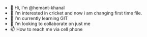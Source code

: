 - 👋 Hi, I’m @hemant-khanal
- 👀 I’m interested in cricket and now i am changing first time file.
- 🌱 I’m currently learning GIT
- 💞️ I’m looking to collaborate on just me
- 📫 How to reach me via cell phone

<!---
hemant-khanal/hemant-khanal is a ✨ special ✨ repository because its `README.md` (this file) appears on your GitHub profile.
You can click the Preview link to take a look at your changes.
--->
